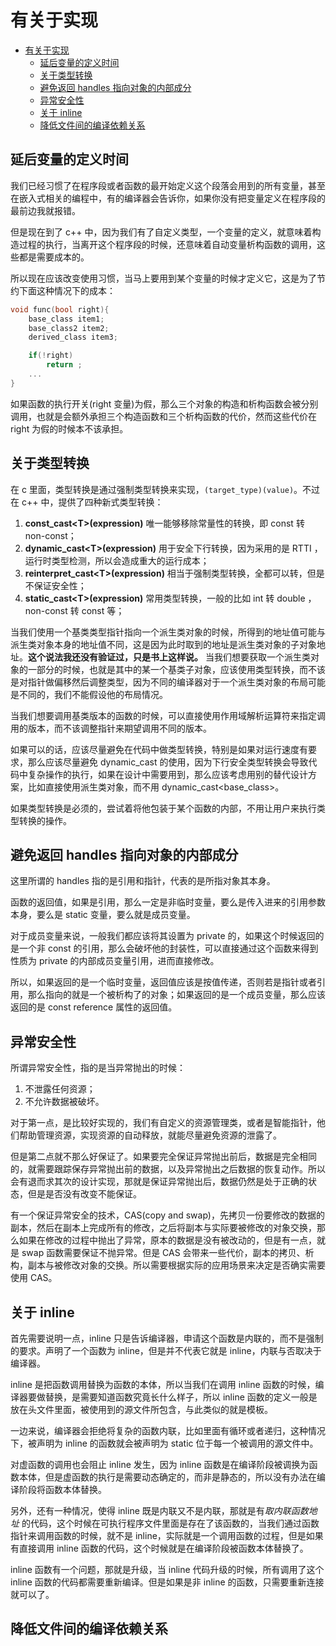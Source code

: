 # 有关于实现

<!-- TOC -->
- [有关于实现](#有关于实现)
  - [延后变量的定义时间](#延后变量的定义时间)
  - [关于类型转换](#关于类型转换)
  - [避免返回 handles 指向对象的内部成分](#避免返回-handles-指向对象的内部成分)
  - [异常安全性](#异常安全性)
  - [关于 inline](#关于-inline)
  - [降低文件间的编译依赖关系](#降低文件间的编译依赖关系)

## 延后变量的定义时间

我们已经习惯了在程序段或者函数的最开始定义这个段落会用到的所有变量，甚至在嵌入式相关的编程中，有的编译器会告诉你，如果你没有把变量定义在程序段的最前边我就报错。

但是现在到了 c++ 中，因为我们有了自定义类型，一个变量的定义，就意味着构造过程的执行，当离开这个程序段的时候，还意味着自动变量析构函数的调用，这些都是需要成本的。

所以现在应该改变使用习惯，当马上要用到某个变量的时候才定义它，这是为了节约下面这种情况下的成本：

```c++
void func(bool right){
    base_class item1;
    base_class2 item2;
    derived_class item3;

    if(!right)
        return ;
    ...
}
```

如果函数的执行开关(right 变量)为假，那么三个对象的构造和析构函数会被分别调用，也就是会额外承担三个构造函数和三个析构函数的代价，然而这些代价在 right 为假的时候本不该承担。

## 关于类型转换

在 c 里面，类型转换是通过强制类型转换来实现，`(target_type)(value)`。不过在 c++ 中，提供了四种新式类型转换：

1. **const_cast\<T\>(expression)** 唯一能够移除常量性的转换，即 const 转 non-const；
2. **dynamic_cast\<T\>(expression)** 用于安全下行转换，因为采用的是 RTTI ，运行时类型检测，所以会造成重大的运行成本；
3. **reinterpret_cast\<T\>(expression)** 相当于强制类型转换，全都可以转，但是不保证安全性；
4. **static_cast\<T\>(expression)** 常用类型转换，一般的比如 int 转 double ，non-const 转 const 等；

当我们使用一个基类类型指针指向一个派生类对象的时候，所得到的地址值可能与派生类对象本身的地址值不同，这是因为此时取到的地址是派生类对象的子对象地址。**这个说法我还没有验证过，只是书上这样说。** 当我们想要获取一个派生类对象的一部分的时候，也就是其中的某一个基类子对象，应该使用类型转换，而不该是对指针做偏移然后调整类型，因为不同的编译器对于一个派生类对象的布局可能是不同的，我们不能假设他的布局情况。

当我们想要调用基类版本的函数的时候，可以直接使用作用域解析运算符来指定调用的版本，而不该调整指针来期望调用不同的版本。

如果可以的话，应该尽量避免在代码中做类型转换，特别是如果对运行速度有要求，那么应该尽量避免 dynamic_cast 的使用，因为下行安全类型转换会导致代码中复杂操作的执行，如果在设计中需要用到，那么应该考虑用别的替代设计方案，比如直接使用派生类对象，而不用 dynamic_cast\<base_class\>。

如果类型转换是必须的，尝试着将他包装于某个函数的内部，不用让用户来执行类型转换的操作。

## 避免返回 handles 指向对象的内部成分

这里所谓的 handles 指的是引用和指针，代表的是所指对象其本身。

函数的返回值，如果是引用，那么一定是非临时变量，要么是传入进来的引用参数本身，要么是 static 变量，要么就是成员变量。

对于成员变量来说，一般我们都应该将其设置为 private 的，如果这个时候返回的是一个非 const 的引用，那么会破坏他的封装性，可以直接通过这个函数来得到性质为 private 的内部成员变量引用，进而直接修改。

所以，如果返回的是一个临时变量，返回值应该是按值传递，否则若是指针或者引用，那么指向的就是一个被析构了的对象；如果返回的是一个成员变量，那么应该返回的是 const reference 属性的返回值。

## 异常安全性

所谓异常安全性，指的是当异常抛出的时候：

1. 不泄露任何资源；
2. 不允许数据被破坏。

对于第一点，是比较好实现的，我们有自定义的资源管理类，或者是智能指针，他们帮助管理资源，实现资源的自动释放，就能尽量避免资源的泄露了。

但是第二点就不那么好保证了。如果要完全保证异常抛出前后，数据是完全相同的，就需要跟踪保存异常抛出前的数据，以及异常抛出之后数据的恢复动作。所以会有退而求其次的设计实现，那就是保证异常抛出后，数据仍然是处于正确的状态，但是是否没有改变不能保证。

有一个保证异常安全的技术，CAS(copy and swap)，先拷贝一份要修改的数据的副本，然后在副本上完成所有的修改，之后将副本与实际要被修改的对象交换，那么如果在修改的过程中抛出了异常，原本的数据是没有被改动的，但是有一点，就是 swap 函数需要保证不抛异常。但是 CAS 会带来一些代价，副本的拷贝、析构，副本与被修改对象的交换。所以需要根据实际的应用场景来决定是否确实需要使用 CAS。

## 关于 inline

首先需要说明一点，inline 只是告诉编译器，申请这个函数是内联的，而不是强制的要求。声明了一个函数为 inline，但是并不代表它就是 inline，内联与否取决于编译器。

inline 是把函数调用替换为函数的本体，所以当我们在调用 inline 函数的时候，编译器要做替换，是需要知道函数究竟长什么样子，所以 inline 函数的定义一般是放在头文件里面，被使用到的源文件所包含，与此类似的就是模板。

一边来说，编译器会拒绝将复杂的函数内联，比如里面有循环或者递归，这种情况下，被声明为 inline 的函数就会被声明为 static 位于每一个被调用的源文件中。

对虚函数的调用也会阻止 inline 发生，因为 inline 函数是在编译阶段被调换为函数本体，但是虚函数的执行是需要动态确定的，而非是静态的，所以没有办法在编译阶段将函数本体替换。

另外，还有一种情况，使得 inline 既是内联又不是内联，那就是有*取内联函数地址* 的代码，这个时候在可执行程序文件里面是存在了该函数的，当我们通过函数指针来调用函数的时候，就不是 inline，实际就是一个调用函数的过程，但是如果有直接调用 inline 函数的代码，这个时候就是在编译阶段被函数本体替换了。

inline 函数有一个问题，那就是升级，当 inline 代码升级的时候，所有调用了这个 inline 函数的代码都需要重新编译。但是如果是非 inline 的函数，只需要重新连接就可以了。

## 降低文件间的编译依赖关系

